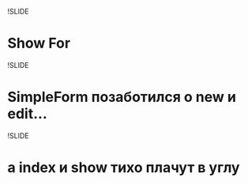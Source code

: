 !SLIDE

# Show For

!SLIDE

# SimpleForm позаботился о new и edit...

!SLIDE

# а index и show тихо плачут в углу
